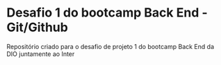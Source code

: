 # Desafio 1 do bootcamp Back End - Git/Github
Repositório criado para o desafio de projeto 1 do bootcamp Back End da DIO juntamente ao Inter
